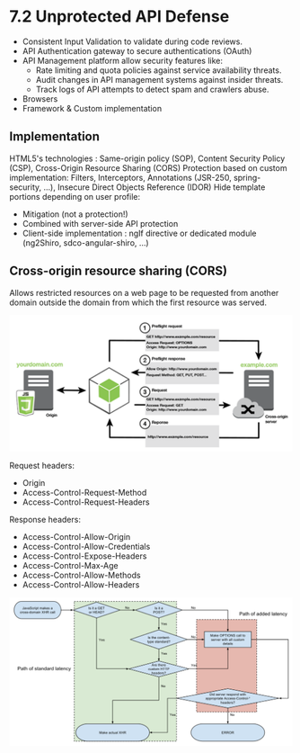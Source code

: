 # 7.2 Unprotected API Defense

- Consistent Input Validation to validate during code reviews.
- API Authentication gateway to secure authentications (OAuth)
- API Management platform allow security features like:
    - Rate limiting and quota policies against service availability threats.
    - Audit changes in API management systems against insider threats.
    - Track logs of API attempts to detect spam and crawlers abuse.
- Browsers 
- Framework & Custom implementation

## Implementation

HTML5's technologies : Same-origin policy (SOP), Content Security Policy (CSP), Cross-Origin Resource Sharing (CORS)
Protection based on custom implementation: Filters, Interceptors, Annotations (JSR-250, spring-security, …), Insecure Direct Objects Reference (IDOR)
Hide template portions depending on user profile: 
- Mitigation (not a protection!)
- Combined with server-side API protection
- Client-side implementation : ngIf directive or dedicated module (ng2Shiro, sdco-angular-shiro, …)

## Cross-origin resource sharing (CORS)


Allows restricted resources on a web page to be requested from another domain outside the domain from which the first resource was served.

![api-cors](../../assets/api-cors.png)

Request headers:

- Origin
- Access-Control-Request-Method
- Access-Control-Request-Headers

Response headers:

- Access-Control-Allow-Origin
- Access-Control-Allow-Credentials
- Access-Control-Expose-Headers
- Access-Control-Max-Age
- Access-Control-Allow-Methods
- Access-Control-Allow-Headers

![api-decision-tree](../../assets/api-decision-tree.png)